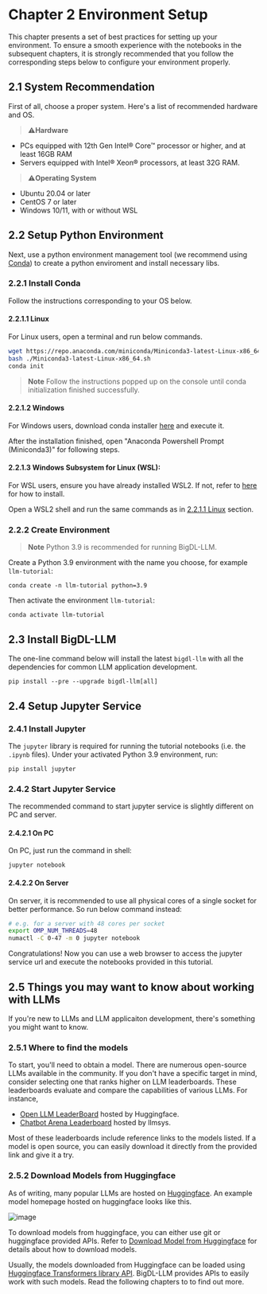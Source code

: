 # Chapter 2 Environment Setup

This chapter presents a set of best practices for setting up your environment. To ensure a smooth experience with the notebooks in the subsequent chapters, it is strongly recommended that you follow the corresponding steps below to configure your environment properly.  

## 2.1 System Recommendation
First of all, choose a proper system. Here's a list of recommended hardware and OS.
>⚠️**Hardware**

- PCs equipped with 12th Gen Intel® Core™ processor or higher, and at least 16GB RAM
- Servers equipped with Intel® Xeon® processors, at least 32G RAM.

>⚠️**Operating System**

- Ubuntu 20.04 or later
- CentOS 7 or later
- Windows 10/11, with or without WSL

## 2.2 Setup Python Environment

Next, use a python environment management tool (we recommend using [Conda](https://docs.conda.io/projects/conda/en/stable/)) to create a python enviroment and install necessary libs.  


### 2.2.1 Install Conda
Follow the instructions corresponding to your OS below.

#### 2.2.1.1 Linux

For Linux users, open a terminal and run below commands.

```bash
wget https://repo.anaconda.com/miniconda/Miniconda3-latest-Linux-x86_64.sh
bash ./Miniconda3-latest-Linux-x86_64.sh
conda init
```
>**Note**
> Follow the instructions popped up on the console until conda initialization finished successfully.


#### 2.2.1.2 Windows

For Windows users, download conda installer [here](https://docs.conda.io/en/latest/miniconda.html#latest-miniconda-installer-links) and execute it.

After the installation finished, open "Anaconda Powershell Prompt (Miniconda3)" for following steps.

#### 2.2.1.3 Windows Subsystem for Linux (WSL):

For WSL users, ensure you have already installed WSL2. If not, refer to [here](https://bigdl.readthedocs.io/en/latest/doc/UserGuide/win.html#install-wsl2l) for how to install.

Open a WSL2 shell and run the same commands as in [2.2.1.1 Linux](#2211-linux) section.



### 2.2.2 Create Environment
> **Note**
> Python 3.9 is recommended for running BigDL-LLM.

Create a Python 3.9 environment with the name you choose, for example `llm-tutorial`:
```
conda create -n llm-tutorial python=3.9
```
Then activate the environment `llm-tutorial`:
```
conda activate llm-tutorial
```

## 2.3 Install BigDL-LLM

The one-line command below will install the latest `bigdl-llm` with all the dependencies for common LLM application development.
```
pip install --pre --upgrade bigdl-llm[all]
```

## 2.4 Setup Jupyter Service

### 2.4.1 Install Jupyter
The `jupyter` library is required for running the tutorial notebooks (i.e. the `.ipynb` files). Under your activated Python 3.9 environment, run:
```
pip install jupyter
```

### 2.4.2 Start Jupyter Service
The recommended command to start jupyter service is slightly different on PC and server. 

#### 2.4.2.1 On PC
On PC, just run the command in shell:
```
jupyter notebook
```

#### 2.4.2.2 On Server
On server, it is recommended to use all physical cores of a single socket for better performance. So run below command instead:
```bash
# e.g. for a server with 48 cores per socket
export OMP_NUM_THREADS=48
numactl -C 0-47 -m 0 jupyter notebook
```

Congratulations! Now you can use a web browser to access the jupyter service url and execute the notebooks provided in this tutorial. 


## 2.5 Things you may want to know about working with LLMs
If you're new to LLMs and LLM applicaiton development, there's something you might want to know. 

### 2.5.1 Where to find the models
To start, you'll need to obtain a model. There are numerous open-source LLMs available in the community. If you don't have a specific target in mind, consider selecting one that ranks higher on LLM leaderboards. These leaderboards evaluate and compare the capabilities of various LLMs. For instance,

- [Open LLM LeaderBoard](https://huggingface.co/spaces/HuggingFaceH4/open_llm_leaderboard) hosted by Huggingface. 
- [Chatbot Arena Leaderboard](https://huggingface.co/spaces/lmsys/chatbot-arena-leaderboard) hosted by llmsys.

Most of these leaderboards include reference links to the models listed. If a model is open source, you can easily download it directly from the provided link and give it a try.

### 2.5.2 Download Models from Huggingface
As of writing, many popular LLMs are hosted on [Huggingface](huggingface.co). 
An example model homepage hosted on huggingface looks like this.

![image](https://github.com/shane-huang/bigdl-llm-tutorial/assets/1995599/a04df95f-5590-4bf1-968c-32cf494ece92)


To download models from huggingface, you can either use git or huggingface provided APIs. Refer to [Download Model from Huggingface](https://huggingface.co/docs/hub/models-downloading) for details about how to download models. 

Usually, the models downloaded from Huggingface can be loaded using [Huggingface Transformers library API](https://huggingface.co/docs/transformers/index). BigDL-LLM provides APIs to easily work with such models. Read the following chapters to to find out more. 
 



